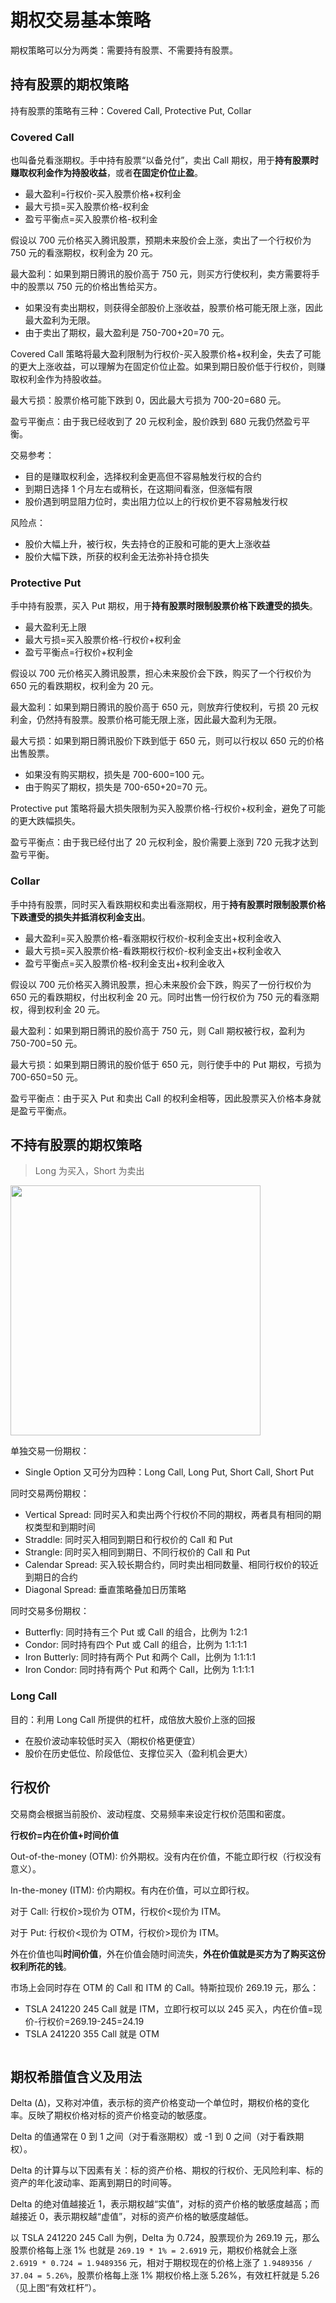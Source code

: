 # 期权交易基本策略

期权策略可以分为两类：需要持有股票、不需要持有股票。

## 持有股票的期权策略

持有股票的策略有三种：Covered Call, Protective Put, Collar

### Covered Call

也叫备兑看涨期权。手中持有股票“以备兑付”，卖出 Call 期权，用于**持有股票时赚取权利金作为持股收益**，或者**在固定价位止盈**。

- 最大盈利=行权价-买入股票价格+权利金
- 最大亏损=买入股票价格-权利金
- 盈亏平衡点=买入股票价格-权利金

假设以 700 元价格买入腾讯股票，预期未来股价会上涨，卖出了一个行权价为 750 元的看涨期权，权利金为 20 元。

最大盈利：如果到期日腾讯的股价高于 750 元，则买方行使权利，卖方需要将手中的股票以 750 元的价格出售给买方。

- 如果没有卖出期权，则获得全部股价上涨收益，股票价格可能无限上涨，因此最大盈利为无限。
- 由于卖出了期权，最大盈利是 750-700+20=70 元。

Covered Call 策略将最大盈利限制为行权价-买入股票价格+权利金，失去了可能的更大上涨收益，可以理解为在固定价位止盈。如果到期日股价低于行权价，则赚取权利金作为持股收益。

最大亏损：股票价格可能下跌到 0，因此最大亏损为 700-20=680 元。

盈亏平衡点：由于我已经收到了 20 元权利金，股价跌到 680 元我仍然盈亏平衡。

交易参考：

- 目的是赚取权利金，选择权利金更高但不容易触发行权的合约
- 到期日选择 1 个月左右或稍长，在这期间看涨，但涨幅有限
- 股价遇到明显阻力位时，卖出阻力位以上的行权价更不容易触发行权

风险点：

- 股价大幅上升，被行权，失去持仓的正股和可能的更大上涨收益
- 股价大幅下跌，所获的权利金无法弥补持仓损失

### Protective Put

手中持有股票，买入 Put 期权，用于**持有股票时限制股票价格下跌遭受的损失**。

- 最大盈利无上限
- 最大亏损=买入股票价格-行权价+权利金
- 盈亏平衡点=行权价+权利金

假设以 700 元价格买入腾讯股票，担心未来股价会下跌，购买了一个行权价为 650 元的看跌期权，权利金为 20 元。

最大盈利：如果到期日腾讯的股价高于 650 元，则放弃行使权利，亏损 20 元权利金，仍然持有股票。股票价格可能无限上涨，因此最大盈利为无限。

最大亏损：如果到期日腾讯股价下跌到低于 650 元，则可以行权以 650 元的价格出售股票。

- 如果没有购买期权，损失是 700-600=100 元。
- 由于购买了期权，损失是 700-650+20=70 元。

Protective put 策略将最大损失限制为买入股票价格-行权价+权利金，避免了可能的更大跌幅损失。

盈亏平衡点：由于我已经付出了 20 元权利金，股价需要上涨到 720 元我才达到盈亏平衡。

### Collar

手中持有股票，同时买入看跌期权和卖出看涨期权，用于**持有股票时限制股票价格下跌遭受的损失并抵消权利金支出**。

- 最大盈利=买入股票价格-看涨期权行权价-权利金支出+权利金收入
- 最大亏损=买入股票价格-看跌期权行权价-权利金支出+权利金收入
- 盈亏平衡点=买入股票价格-权利金支出+权利金收入

假设以 700 元价格买入腾讯股票，担心未来股价会下跌，购买了一份行权价为 650 元的看跌期权，付出权利金 20 元。同时出售一份行权价为 750 元的看涨期权，得到权利金 20 元。

最大盈利：如果到期日腾讯的股价高于 750 元，则 Call 期权被行权，盈利为 750-700=50 元。

最大亏损：如果到期日腾讯的股价低于 650 元，则行使手中的 Put 期权，亏损为 700-650=50 元。

盈亏平衡点：由于买入 Put 和卖出 Call 的权利金相等，因此股票买入价格本身就是盈亏平衡点。

## 不持有股票的期权策略

> Long 为买入，Short 为卖出

<img alt="" src="/img/43B2E77C-236F-43A6-8839-5F04F02E553D.jpg" width="400"/>

单独交易一份期权：

- Single Option 又可分为四种：Long Call, Long Put, Short Call, Short Put

同时交易两份期权：

- Vertical Spread: 同时买入和卖出两个行权价不同的期权，两者具有相同的期权类型和到期时间
- Straddle: 同时买入相同到期日和行权价的 Call 和 Put
- Strangle: 同时买入相同到期日、不同行权价的 Call 和 Put
- Calendar Spread: 买入较长期合约，同时卖出相同数量、相同行权价的较近到期日的合约
- Diagonal Spread: 垂直策略叠加日历策略

同时交易多份期权：

- Butterfly: 同时持有三个 Put 或 Call 的组合，比例为 1:2:1
- Condor: 同时持有四个 Put 或 Call 的组合，比例为 1:1:1:1
- Iron Butterly: 同时持有两个 Put 和两个 Call，比例为 1:1:1:1
- Iron Condor: 同时持有两个 Put 和两个 Call，比例为 1:1:1:1

### Long Call

目的：利用 Long Call 所提供的杠杆，成倍放大股价上涨的回报

- 在股价波动率较低时买入（期权价格更便宜）
- 股价在历史低位、阶段低位、支撑位买入（盈利机会更大）

## 行权价

交易商会根据当前股价、波动程度、交易频率来设定行权价范围和密度。

**行权价=内在价值+时间价值**

Out-of-the-money (OTM): 价外期权。没有内在价值，不能立即行权（行权没有意义）。

In-the-money (ITM): 价内期权。有内在价值，可以立即行权。

对于 Call: 行权价\>现价为 OTM，行权价\<现价为 ITM。

对于 Put: 行权价\<现价为 OTM，行权价\>现价为 ITM。

外在价值也叫**时间价值**，外在价值会随时间流失，**外在价值就是买方为了购买这份权利所花的钱**。

市场上会同时存在 OTM 的 Call 和 ITM 的 Call。特斯拉现价 269.19 元，那么：

- TSLA 241220 245 Call 就是 ITM，立即行权可以以 245 买入，内在价值=现价-行权价=269.19-245=24.19
- TSLA 241220 355 Call 就是 OTM

<img alt="" src="/img/842F7564-C499-441D-8F97-504483BF7316.jpg" />

## 期权希腊值含义及用法

Delta (Δ)，又称对冲值，表示标的资产价格变动一个单位时，期权价格的变化率。反映了期权价格对标的资产价格变动的敏感度。

Delta 的值通常在 0 到 1 之间（对于看涨期权）或 -1 到 0 之间（对于看跌期权）。

Delta 的计算与以下因素有关：标的资产价格、期权的行权价、无风险利率、标的资产的年化波动率、距离到期日的时间等。

Delta 的绝对值越接近 1，表示期权越“实值”，对标的资产价格的敏感度越高；而越接近 0，表示期权越“虚值”，对标的资产价格的敏感度越低。

以 TSLA 241220 245 Call 为例，Delta 为 0.724，股票现价为 269.19 元，那么股票价格每上涨 1% 也就是 `269.19 * 1% = 2.6919` 元，期权价格就会上涨 `2.6919 * 0.724 = 1.9489356` 元，相对于期权现在的价格上涨了 `1.9489356 / 37.04 = 5.26%`，股票价格每上涨 1% 期权价格上涨 5.26%，有效杠杆就是 5.26（见上图“有效杠杆”）。
